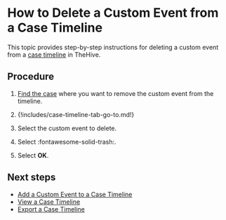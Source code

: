 # How to Delete a Custom Event from a Case Timeline

<!-- md:license Gold --> <!-- md:license Platinum -->

This topic provides step-by-step instructions for deleting a custom event from a [case timeline](about-case-timelines.md) in TheHive.

<h2>Procedure</h2>

1. [Find the case](../../search-for-cases/find-a-case.md) where you want to remove the custom event from the timeline.

2. {!includes/case-timeline-tab-go-to.md!}

3. Select the custom event to delete.

4. Select :fontawesome-solid-trash:.

5. Select **OK**.

<h2>Next steps</h2>

* [Add a Custom Event to a Case Timeline](add-custom-event-timeline.md)
* [View a Case Timeline](view-case-timeline.md)
* [Export a Case Timeline](export-case-timeline.md)
